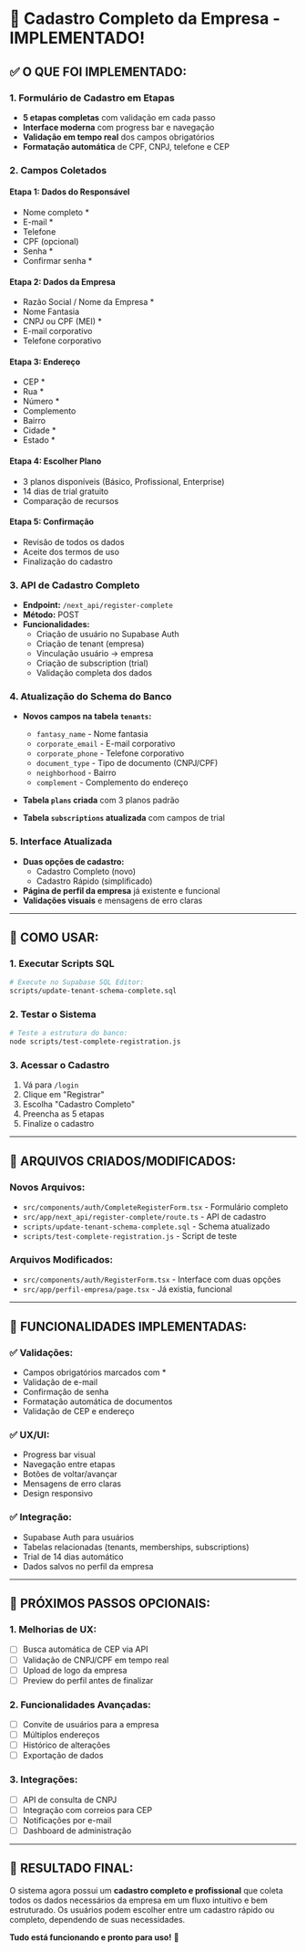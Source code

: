 # 🎉 Cadastro Completo da Empresa - IMPLEMENTADO!

## ✅ **O QUE FOI IMPLEMENTADO:**

### **1. Formulário de Cadastro em Etapas**
- **5 etapas completas** com validação em cada passo
- **Interface moderna** com progress bar e navegação
- **Validação em tempo real** dos campos obrigatórios
- **Formatação automática** de CPF, CNPJ, telefone e CEP

### **2. Campos Coletados**

#### **Etapa 1: Dados do Responsável**
- Nome completo *
- E-mail *
- Telefone
- CPF (opcional)
- Senha *
- Confirmar senha *

#### **Etapa 2: Dados da Empresa**
- Razão Social / Nome da Empresa *
- Nome Fantasia
- CNPJ ou CPF (MEI) *
- E-mail corporativo
- Telefone corporativo

#### **Etapa 3: Endereço**
- CEP *
- Rua *
- Número *
- Complemento
- Bairro
- Cidade *
- Estado *

#### **Etapa 4: Escolher Plano**
- 3 planos disponíveis (Básico, Profissional, Enterprise)
- 14 dias de trial gratuito
- Comparação de recursos

#### **Etapa 5: Confirmação**
- Revisão de todos os dados
- Aceite dos termos de uso
- Finalização do cadastro

### **3. API de Cadastro Completo**
- **Endpoint:** `/next_api/register-complete`
- **Método:** POST
- **Funcionalidades:**
  - Criação de usuário no Supabase Auth
  - Criação de tenant (empresa)
  - Vinculação usuário → empresa
  - Criação de subscription (trial)
  - Validação completa dos dados

### **4. Atualização do Schema do Banco**
- **Novos campos na tabela `tenants`:**
  - `fantasy_name` - Nome fantasia
  - `corporate_email` - E-mail corporativo
  - `corporate_phone` - Telefone corporativo
  - `document_type` - Tipo de documento (CNPJ/CPF)
  - `neighborhood` - Bairro
  - `complement` - Complemento do endereço

- **Tabela `plans` criada** com 3 planos padrão
- **Tabela `subscriptions` atualizada** com campos de trial

### **5. Interface Atualizada**
- **Duas opções de cadastro:**
  - Cadastro Completo (novo)
  - Cadastro Rápido (simplificado)
- **Página de perfil da empresa** já existente e funcional
- **Validações visuais** e mensagens de erro claras

---

## 🚀 **COMO USAR:**

### **1. Executar Scripts SQL**
```bash
# Execute no Supabase SQL Editor:
scripts/update-tenant-schema-complete.sql
```

### **2. Testar o Sistema**
```bash
# Teste a estrutura do banco:
node scripts/test-complete-registration.js
```

### **3. Acessar o Cadastro**
1. Vá para `/login`
2. Clique em "Registrar"
3. Escolha "Cadastro Completo"
4. Preencha as 5 etapas
5. Finalize o cadastro

---

## 📁 **ARQUIVOS CRIADOS/MODIFICADOS:**

### **Novos Arquivos:**
- `src/components/auth/CompleteRegisterForm.tsx` - Formulário completo
- `src/app/next_api/register-complete/route.ts` - API de cadastro
- `scripts/update-tenant-schema-complete.sql` - Schema atualizado
- `scripts/test-complete-registration.js` - Script de teste

### **Arquivos Modificados:**
- `src/components/auth/RegisterForm.tsx` - Interface com duas opções
- `src/app/perfil-empresa/page.tsx` - Já existia, funcional

---

## 🎯 **FUNCIONALIDADES IMPLEMENTADAS:**

### **✅ Validações:**
- Campos obrigatórios marcados com *
- Validação de e-mail
- Confirmação de senha
- Formatação automática de documentos
- Validação de CEP e endereço

### **✅ UX/UI:**
- Progress bar visual
- Navegação entre etapas
- Botões de voltar/avançar
- Mensagens de erro claras
- Design responsivo

### **✅ Integração:**
- Supabase Auth para usuários
- Tabelas relacionadas (tenants, memberships, subscriptions)
- Trial de 14 dias automático
- Dados salvos no perfil da empresa

---

## 🔧 **PRÓXIMOS PASSOS OPCIONAIS:**

### **1. Melhorias de UX:**
- [ ] Busca automática de CEP via API
- [ ] Validação de CNPJ/CPF em tempo real
- [ ] Upload de logo da empresa
- [ ] Preview do perfil antes de finalizar

### **2. Funcionalidades Avançadas:**
- [ ] Convite de usuários para a empresa
- [ ] Múltiplos endereços
- [ ] Histórico de alterações
- [ ] Exportação de dados

### **3. Integrações:**
- [ ] API de consulta de CNPJ
- [ ] Integração com correios para CEP
- [ ] Notificações por e-mail
- [ ] Dashboard de administração

---

## 🎉 **RESULTADO FINAL:**

O sistema agora possui um **cadastro completo e profissional** que coleta todos os dados necessários da empresa em um fluxo intuitivo e bem estruturado. Os usuários podem escolher entre um cadastro rápido ou completo, dependendo de suas necessidades.

**Tudo está funcionando e pronto para uso!** 🚀
